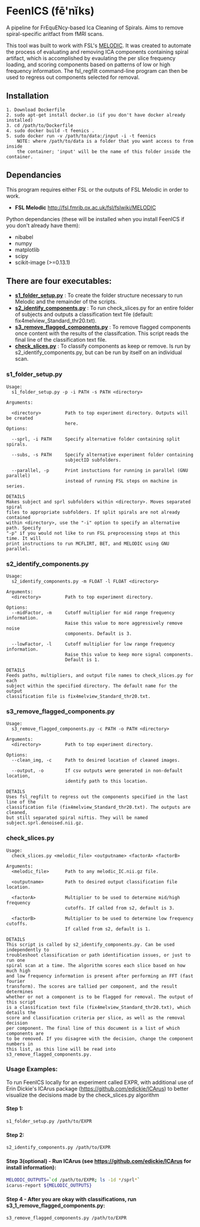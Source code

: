 # FeenICS (fē'nĭks)
A pipeline for FrEquENcy-based Ica Cleaning of Spirals. Aims to remove spiral-specific aritfact from fMRI scans.

This tool was built to work with FSL's [MELODIC](http://fsl.fmrib.ox.ac.uk/fsl/fslwiki/MELODIC).
It was created to automate the process of evaluating and removing ICA components containing spiral artifact, which is accomplished by evaulating the per slice frequency loading, and scoring components based on patterns
of low or high frequency information. The fsl_regfilt command-line program can then be used to regress out components selected for removal.

## Installation
```
1. Download Dockerfile
2. sudo apt-get install docker.io (if you don't have docker already installed)
3. cd /path/to/Dockerfile
4. sudo docker build -t feenics .
5. sudo docker run -v /path/to/data:/input -i -t feenics
    NOTE: where /path/to/data is a folder that you want access to from inside
    the container; 'input' will be the name of this folder inside the container.

```

## Dependancies

This program requires either FSL or the outputs of FSL Melodic in order to work.
 + **FSL Melodic** http://fsl.fmrib.ox.ac.uk/fsl/fslwiki/MELODIC

Python dependancies (these will be installed when you install FeenICS if you don't already have them):
 + nibabel
 + numpy
 + matplotlib
 + scipy
 + scikit-image (>=0.13.1)

## There are four executables:
+ [**s1_folder_setup.py**](#s1_1_folder_setup.py) : To create the folder structure necessary to run Melodic and the remainder of the scripts.
+ [**s2_identify_components.py**](#s2_1_identify_components.py) : To run check_slices.py for an entire folder of subjects and outputs a classification text file (default: fix4melview_Standard_thr20.txt).
+ [**s3_remove_flagged_components.py**](#s3_remove_flagged_components.py) : To remove flagged components once content with the results of the classifcation. This script reads the final line of the classification text file.
+ [**check_slices.py**](#check_slices.py) : To classify components as keep or remove. Is run by s2_identify_components.py, but can be run by itself on an individual scan.


### s1_folder_setup.py

```
Usage:
  s1_folder_setup.py -p -i PATH -s PATH <directory>

Arguments:

  <directory>         Path to top experiment directory. Outputs will be created
                      here.
Options:

  --sprl, -i PATH     Specify alternative folder containing split spirals.

  --subs, -s PATH     Specify alternative experiment folder containing
                      subjectID subfolders.

  --parallel, -p      Print instuctions for running in parallel (GNU parallel)
                      instead of running FSL steps on machine in series.

DETAILS
Makes subject and sprl subfolders within <directory>. Moves separated spiral
files to appropriate subfolders. If split spirals are not already contained
within <directory>, use the "-i" option to specify an alternative path. Specify
"-p" if you would not like to run FSL preprocessing steps at this time. It will
print instructions to run MCFLIRT, BET, and MELODIC using GNU parallel.
```

### s2_identify_components.py

```
Usage:
  s2_identify_components.py -m FLOAT -l FLOAT <directory>

Arguments:
  <directory>         Path to top experiment directory.

Options:
  --midFactor, -m     Cutoff multiplier for mid range frequency information.
                      Raise this value to more aggressively remove noise
                      components. Default is 3.

  --lowFactor, -l     Cutoff multiplier for low range frequency information.
                      Raise this value to keep more signal components.
                      Default is 1.

DETAILS
Feeds paths, multipliers, and output file names to check_slices.py for each
subject within the specified directory. The default name for the output
classification file is fix4melview_Standard_thr20.txt.
```

### s3_remove_flagged_components.py

```
Usage:
  s3_remove_flagged_components.py -c PATH -o PATH <directory>

Arguments:
  <directory>         Path to top experiment directory.

Options:
  --clean_img, -c     Path to desired location of cleaned images.

  --output, -o        If csv outputs were generated in non-default location,
                      identify path to this location.

DETAILS
Uses fsl_regfilt to regress out the components specified in the last line of the
classification file (fix4melview_Standard_thr20.txt). The outputs are cleaned,
but still separated spiral niftis. They will be named subject.sprl.denoised.nii.gz.
```

### check_slices.py

```
Usage:
  check_slices.py <melodic_file> <outputname> <factorA> <factorB>

Arguments:
  <melodic_file>      Path to any melodic_IC.nii.gz file.

  <outputname>        Path to desired output classification file location.

  <factorA>           Multiplier to be used to determine mid/high frequency
                      cutoffs. If called from s2, default is 3.

  <factorB>           Multiplier to be used to determine low frequency cutoffs.
                      If called from s2, default is 1.

DETAILS
This script is called by s2_identify_components.py. Can be used independently to
troubleshoot classification or path identification issues, or just to run one
spiral scan at a time. The algorithm scores each slice based on how much high
and low frequency information is present after performing an FFT (fast fourier
transform). The scores are tallied per component, and the result determines
whether or not a component is to be flagged for removal. The output of this script
is a classification text file (fix4melview_Standard_thr20.txt), which details the
score and classification criteria per slice, as well as the removal decision
per component. The final line of this document is a list of which components are
to be removed. If you disagree with the decision, change the component numbers in
this list, as this line will be read into s3_remove_flagged_components.py.

```
### Usage Examples:

To run FeenICS locally for an experiment called EXPR, with additional use of Erin Dickie's ICArus package (https://github.com/edickie/ICArus) to better visualize the decisions made by the check_slices.py algorithm

#### Step 1:
~~~sh
s1_folder_setup.py /path/to/EXPR
~~~

#### Step 2:
~~~sh
s2_identify_components.py /path/to/EXPR
~~~

#### Step 3(optional) - Run ICArus (see https://github.com/edickie/ICArus for install information):
~~~sh
MELODIC_OUTPUTS=`cd /path/to/EXPR; ls -1d */sprl*`
icarus-report ${MELODIC_OUTPUTS}
~~~

#### Step 4 - After you are okay with classifications, run s3_1_remove_flagged_components.py:
~~~sh
s3_remove_flagged_components.py /path/to/EXPR
~~~
